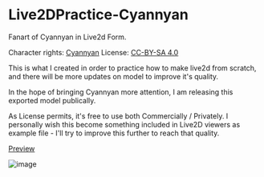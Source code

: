 # Live2DPractice-Cyannyan
Fanart of Cyannyan in Live2d Form.

Character rights: [Cyannyan](https://twitter.com/CyanNyan6)
License: [CC-BY-SA 4.0](https://creativecommons.org/licenses/by-sa/4.0/deed.en)

This is what I created in order to practice how to make live2d from scratch, and there will be more updates on model to improve it's quality.

In the hope of bringing Cyannyan more attention, I am releasing this exported model publically.

As License permits, it's free to use both Commercially / Privately. I personally wish this become something included in Live2D viewers as example file - I'll try to improve this further to reach that quality. 

[Preview](https://jupiterbjy.github.io/SimpleLive2dViewer/?https://cdn.jsdelivr.net/gh/jupiterbjy/Live2DPractice-Cyannyan/CyanSD/CyanSD.model3.json)

![image](https://user-images.githubusercontent.com/26041217/144701081-39fb9e3e-0ba0-4163-87c5-1e4bfcc601fc.png)
